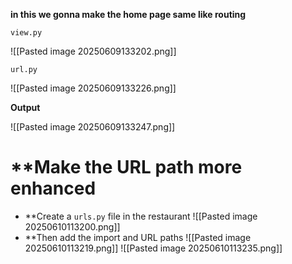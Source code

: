 
**in this we gonna make the home page same like routing**

`view.py`

![[Pasted image 20250609133202.png]]

`url.py`

![[Pasted image 20250609133226.png]]


**Output**

![[Pasted image 20250609133247.png]]



# **Make the URL path more enhanced

- **Create a `urls.py` file in the restaurant
![[Pasted image 20250610113200.png]]
- **Then add the import and URL paths 
![[Pasted image 20250610113219.png]]
![[Pasted image 20250610113235.png]]


